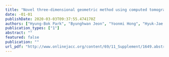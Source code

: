 ```yaml
---
title: "Novel three-dimensional geometric method using computed tomography for predicting the incomplete occlusion of left atrial appendage closure"
date: -01-01
publishDate: 2020-03-03T09:37:55.474170Z
authors: ["Hyung-Bok Park", "Byunghwan Jeon", "Yoonmi Hong", "Hyuk-Jae Chang"]
publication_types: ["1"]
abstract: ""
featured: false
publication: ""
url_pdf: "http://www.onlinejacc.org/content/69/11_Supplement/1649.abstract"
---
```


